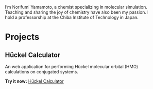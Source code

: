 I’m Norifumi Yamamoto, a chemist specializing in molecular simulation.
Teaching and sharing the joy of chemistry have also been my passion.
I hold a professorship at the Chiba Institute of Technology in Japan.

# Projects

## Hückel Calculator

An web application for performing Hückel molecular orbital (HMO) calculations on conjugated systems.

**Try it now:** [Hückel Calculator](https://yamnor.github.io/huckel/)
